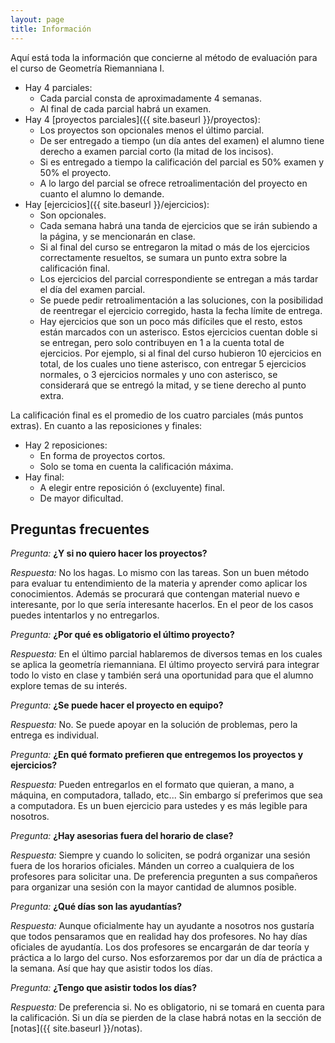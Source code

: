 ```yaml
---
layout: page
title: Información
---
```


Aquí está toda la información que concierne al método de evaluación para el curso de Geometría Riemanniana I.

*   Hay 4 parciales:
    -   Cada parcial consta de aproximadamente 4 semanas.
    -   Al final de cada parcial habrá un examen.
*   Hay 4 [proyectos parciales]({{ site.baseurl }}/proyectos):
    -   Los proyectos son opcionales menos el último parcial.
    -   De ser entregado a tiempo (un día antes del examen) el alumno tiene derecho a examen parcial corto (la mitad de los incisos).
    -   Si es entregado a tiempo la calificación del parcial es 50% examen y 50% el proyecto.
    -   A lo largo del parcial se ofrece retroalimentación del proyecto en cuanto el alumno lo demande.
*   Hay [ejercicios]({{ site.baseurl }}/ejercicios):
    -   Son opcionales.
    -   Cada semana habrá una tanda de ejercicios que se irán subiendo a la página, y se mencionarán en clase.
    -   Si al final del curso se entregaron la mitad o más de los ejercicios correctamente resueltos, se sumara un punto extra sobre la calificación final.
    -   Los ejercicios del parcial correspondiente se entregan a más tardar el día del examen parcial.
    -   Se puede pedir retroalimentación a las soluciones, con la posibilidad de reentregar el ejercicio corregido, hasta la fecha límite de entrega.
    -   Hay ejercicios que son un poco más difíciles que el resto, estos están marcados con un asterisco. Estos ejercicios cuentan doble
si se entregan, pero solo contribuyen en 1 a la cuenta total de ejercicios. Por ejemplo, si al final del curso hubieron 10 ejercicios en total, de los cuales uno tiene asterisco, con entregar 5 ejercicios normales, o 3 ejercicios normales y uno con asterisco, se considerará que se entregó la mitad, y se tiene derecho al punto extra.

La calificación final es el promedio de los cuatro parciales (más puntos extras). En cuanto a las reposiciones y finales:

*   Hay 2 reposiciones:
    -   En forma de proyectos cortos.
    -   Solo se toma en cuenta la calificación máxima.
*   Hay final:
    -   A elegir entre reposición ó (excluyente) final.
    -   De mayor dificultad.

## Preguntas frecuentes

*Pregunta:* **¿Y si no quiero hacer los proyectos?**

*Respuesta:* No los hagas. Lo mismo con las tareas. Son un buen método para evaluar tu entendimiento de la materia y aprender como aplicar los conocimientos. Además se procurará que contengan material nuevo e interesante, por lo que sería interesante hacerlos. En el peor de los casos puedes intentarlos y no entregarlos.

*Pregunta:* **¿Por qué es obligatorio el último proyecto?**

*Respuesta:* En el último parcial hablaremos de diversos temas en los cuales se aplica la geometría riemanniana. El último proyecto servirá para integrar todo lo visto en clase y también será una oportunidad para que el alumno explore temas de su interés.

*Pregunta:* **¿Se puede hacer el proyecto en equipo?**

*Respuesta:* No. Se puede apoyar en la solución de problemas, pero la entrega es individual.

*Pregunta:* **¿En qué formato prefieren que entregemos los proyectos y ejercicios?**

*Respuesta:* Pueden entregarlos en el formato que quieran, a mano, a máquina, en computadora, tallado, etc... Sin embargo sí preferimos que sea a computadora. Es un buen ejercicio para ustedes y es más legible para nosotros.

*Pregunta:* **¿Hay asesorias fuera del horario de clase?**

*Respuesta:* Siempre y cuando lo soliciten, se podrá organizar una sesión fuera de los horarios oficiales. Mánden un correo a cualquiera de los profesores para solicitar una. De preferencia pregunten a sus compañeros para organizar una sesión con la mayor cantidad de alumnos posible.

*Pregunta:* **¿Qué días son las ayudantías?**

*Respuesta:* Aunque oficialmente hay un ayudante a nosotros nos gustaría que todos pensaramos que en realidad hay dos profesores. No hay días oficiales de ayudantía. Los dos profesores se encargarán de dar teoría y práctica a lo largo del curso. Nos esforzaremos por dar un día de práctica a la semana. Así que hay que asistir todos los días.

*Pregunta:* **¿Tengo que asistir todos los días?**

*Respuesta:* De preferencia si. No es obligatorio, ni se tomará en cuenta para la calificación. Si un día se pierden de la clase habrá notas en la sección de [notas]({{ site.baseurl }}/notas).
